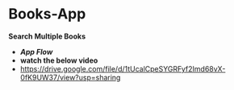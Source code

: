 # Books-App
**Search Multiple Books**

- ***App Flow***
- **watch the below video** 
- https://drive.google.com/file/d/1tUcalCpeSYGRFyf2Imd68vX-0fK9UW37/view?usp=sharing
